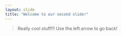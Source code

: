 ```yaml
---
layout: slide
title: "Welcome to our second slide!"
---
```

> Really cool stuff!!!
Use the left arrow to go back!
